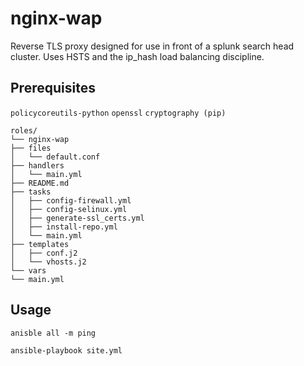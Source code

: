 # nginx-wap

Reverse TLS proxy designed for use in front of a splunk search
head cluster. Uses HSTS and the ip_hash load balancing discipline.

## Prerequisites

`policycoreutils-python`
`openssl`
`cryptography (pip)`


```
roles/
└── nginx-wap
├── files
│   └── default.conf
├── handlers
│   └── main.yml
├── README.md
├── tasks
│   ├── config-firewall.yml
│   ├── config-selinux.yml
│   ├── generate-ssl_certs.yml
│   ├── install-repo.yml
│   └── main.yml
├── templates
│   ├── conf.j2
│   └── vhosts.j2
└── vars
└── main.yml
```

## Usage
```
anisble all -m ping

ansible-playbook site.yml
```
